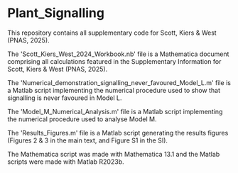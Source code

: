 # Plant_Signalling
This repository contains all supplementary code for Scott, Kiers &amp; West (PNAS, 2025). 

The 'Scott_Kiers_West_2024_Workbook.nb' file is a Mathematica document comprising all calculations featured in the Supplementary Information for Scott, Kiers & West (PNAS, 2025).

The 'Numerical_demonstration_signalling_never_favoured_Model_L.m' file is a Matlab script implementing the numerical procedure used to show that signalling is never favoured in Model L.

The 'Model_M_Numerical_Analysis.m' file is a Matlab script implementing the numerical procedure used to analyse Model M.

The 'Results_Figures.m' file is a Matlab script generating the results figures (Figures 2 & 3 in the main text, and Figure S1 in the SI).

The Mathematica script was made with Mathematica 13.1 and the Matlab scripts were made with Matlab R2023b.

